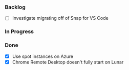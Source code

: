 ### Backlog
- [ ] Investigate migrating off of Snap for VS Code

### In Progress

### Done
- [x] Use spot instances on Azure
- [x] Chrome Remote Desktop doesn't fully start on Lunar
